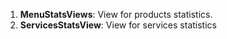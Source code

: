 1. **MenuStatsViews**: View for products statistics.
2. **ServicesStatsView**: View for services statistics
